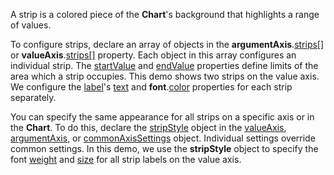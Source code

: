 A strip is a colored piece of the **Chart**'s background that highlights a range of values.

To configure strips, declare an array of objects in the **argumentAxis**.[strips[]](Documentation/ApiReference/Data_Visualization_Widgets/dxChart/Configuration/argumentAxis/strips/) or **valueAxis**.[strips[]](/Documentation/ApiReference/Data_Visualization_Widgets/dxChart/Configuration/valueAxis/strips/) property. Each object in this array configures an individual strip. The [startValue](/Documentation/ApiReference/Data_Visualization_Widgets/dxChart/Configuration/valueAxis/strips/#startValue) and [endValue](/Documentation/ApiReference/Data_Visualization_Widgets/dxChart/Configuration/valueAxis/strips/#endValue) properties define limits of the area which a strip occupies. This demo shows two strips on the value axis. We configure the [label](/Documentation/ApiReference/Data_Visualization_Widgets/dxChart/Configuration/valueAxis/strips/label/)'s [text](/Documentation/ApiReference/Data_Visualization_Widgets/dxChart/Configuration/valueAxis/strips/label/#text) and **font**.[color](/Documentation/ApiReference/Data_Visualization_Widgets/dxChart/Configuration/valueAxis/strips/label/font/#color) properties for each strip separately.

You can specify the same appearance for all strips on a specific axis or in the **Chart**. To do this, declare the [stripStyle](/Documentation/ApiReference/Data_Visualization_Widgets/dxChart/Configuration/valueAxis/stripStyle/) object in the [valueAxis](/Documentation/ApiReference/Data_Visualization_Widgets/dxChart/Configuration/valueAxis/), [argumentAxis](/Documentation/ApiReference/Data_Visualization_Widgets/dxChart/Configuration/argumentAxis/), or [commonAxisSettings](/Documentation/ApiReference/Data_Visualization_Widgets/dxChart/Configuration/commonAxisSettings/) object. Individual settings override common settings. In this demo, we use the **stripStyle** object to specify the font [weight](/Documentation/ApiReference/Data_Visualization_Widgets/dxChart/Configuration/valueAxis/stripStyle/label/font/#weight) and [size](/Documentation/ApiReference/Data_Visualization_Widgets/dxChart/Configuration/valueAxis/stripStyle/label/font/#size) for all strip labels on the value axis. 
